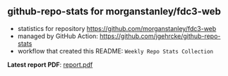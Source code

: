 ## github-repo-stats for morganstanley/fdc3-web

- statistics for repository https://github.com/morganstanley/fdc3-web
- managed by GitHub Action: https://github.com/jgehrcke/github-repo-stats
- workflow that created this README: `Weekly Repo Stats Collection`

**Latest report PDF**: [report.pdf](https://github.com/morganstanley/.github/raw/github-repo-stats/morganstanley/fdc3-web/latest-report/report.pdf)

